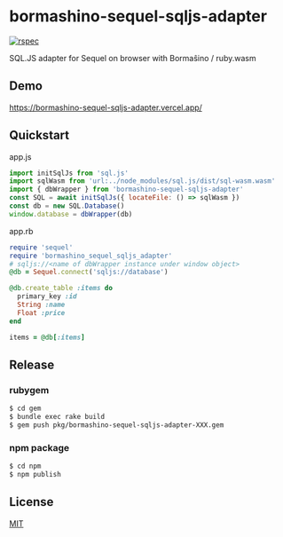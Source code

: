 # bormashino-sequel-sqljs-adapter

[![rspec](https://github.com/keyasuda/bormashino-sequel-sqljs-adapter/actions/workflows/rspec.yml/badge.svg)](https://github.com/keyasuda/bormashino-sequel-sqljs-adapter/actions/workflows/rspec.yml)

SQL.JS adapter for Sequel on browser with Bormaŝino / ruby.wasm

## Demo

https://bormashino-sequel-sqljs-adapter.vercel.app/

## Quickstart

app.js

```js
import initSqlJs from 'sql.js'
import sqlWasm from 'url:../node_modules/sql.js/dist/sql-wasm.wasm'
import { dbWrapper } from 'bormashino-sequel-sqljs-adapter'
const SQL = await initSqlJs({ locateFile: () => sqlWasm })
const db = new SQL.Database()
window.database = dbWrapper(db)
```

app.rb

```ruby
require 'sequel'
require 'bormashino_sequel_sqljs_adapter'
# sqljs://<name of dbWrapper instance under window object>
@db = Sequel.connect('sqljs://database')

@db.create_table :items do
  primary_key :id
  String :name
  Float :price
end

items = @db[:items]
```

## Release

### rubygem

```bash
$ cd gem
$ bundle exec rake build
$ gem push pkg/bormashino-sequel-sqljs-adapter-XXX.gem
```

### npm package

```bash
$ cd npm
$ npm publish
```

## License

[MIT](https://choosealicense.com/licenses/mit/)
